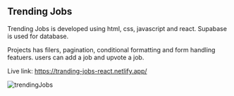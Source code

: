 ## Trending Jobs

Trending Jobs is developed using html, css, javascript and react. Supabase is used for database.

Projects has filers, pagination, conditional formatting and form handling featuers. users can add a job and upvote a job. 

Live link: https://tranding-jobs-react.netlify.app/


![trendingJobs](https://github.com/Siddharthbadal/TrendingJobs/assets/55015090/2a22f884-4e7a-4e4b-bb86-00fa0acf2de5)
